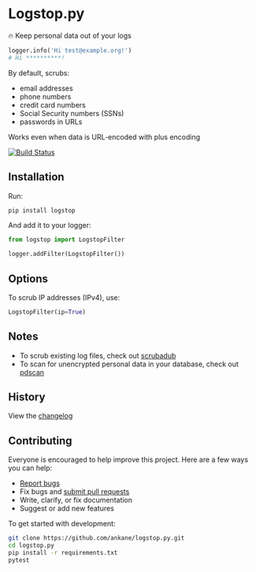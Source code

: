 # Logstop.py

:fire: Keep personal data out of your logs

```python
logger.info('Hi test@example.org!')
# Hi **********!
```

By default, scrubs:

- email addresses
- phone numbers
- credit card numbers
- Social Security numbers (SSNs)
- passwords in URLs

Works even when data is URL-encoded with plus encoding

[![Build Status](https://github.com/ankane/logstop.py/workflows/build/badge.svg?branch=master)](https://github.com/ankane/logstop.py/actions)

## Installation

Run:

```sh
pip install logstop
```

And add it to your logger:

```python
from logstop import LogstopFilter

logger.addFilter(LogstopFilter())
```

## Options

To scrub IP addresses (IPv4), use:

```python
LogstopFilter(ip=True)
```

## Notes

- To scrub existing log files, check out [scrubadub](https://github.com/datascopeanalytics/scrubadub)
- To scan for unencrypted personal data in your database, check out [pdscan](https://github.com/ankane/pdscan)

## History

View the [changelog](CHANGELOG.md)

## Contributing

Everyone is encouraged to help improve this project. Here are a few ways you can help:

- [Report bugs](https://github.com/ankane/logstop.py/issues)
- Fix bugs and [submit pull requests](https://github.com/ankane/logstop.py/pulls)
- Write, clarify, or fix documentation
- Suggest or add new features

To get started with development:

```sh
git clone https://github.com/ankane/logstop.py.git
cd logstop.py
pip install -r requirements.txt
pytest
```
